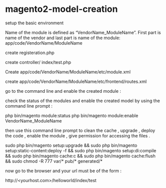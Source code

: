 # magento2-model-creation
setup the basic environment 

Name of the module is defined as “VendorName_ModuleName”. First part is name of the vendor and last part is name of the module:
  app/code/VendorName/ModuleName

create registeration.php

create controller/ index/test.php 

Create app/code/VendorName/ModuleName/etc/module.xml 

create app/code/VendorName/ModuleName/etc/frontend/routes.xml 


go to the command line and enable the created module : 

check the status of the modules and enable the created model by using the command line prompt : 

  php bin/magento module:status
  php bin/magento module:enable VendorName_ModuleName
  
then use this command line prompt to clean the cache , upgrade , deploy the code , enable the module , give permission for accessing the files .

sudo php bin/magento setup:upgrade  && sudo php bin/magento setup:static-content:deploy -f && sudo php bin/magento setup:di:compile   && sudo php bin/magento cache:c && sudo php bin/magento cache:flush &&  sudo chmod -R 777 var/* pub/* generated/*
  
  now go to the browser and your url must be of the form : 
  
   http://<yourhost.com>/helloworld/index/test
   
